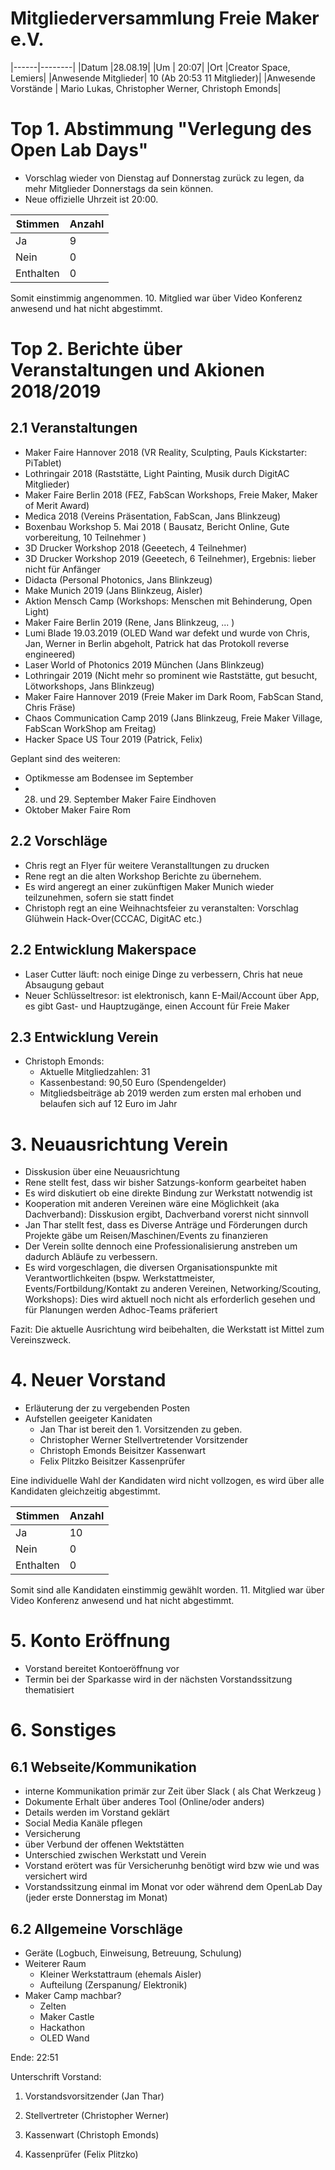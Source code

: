 # Mitgliederversammlung Freie Maker e.V.

|------|--------|
|Datum |28.08.19| 
|Um    |   20:07|
|Ort   |Creator Space, Lemiers|
|Anwesende Mitglieder| 10 (Ab 20:53 11 Mitglieder)|
|Anwesende Vorstände | Mario Lukas, Christopher Werner, Christoph Emonds|

# Top 1. Abstimmung "Verlegung des Open Lab Days"
- Vorschlag wieder von Dienstag auf Donnerstag zurück zu legen, da mehr Mitglieder Donnerstags da sein können.
- Neue offizielle Uhrzeit ist 20:00. 

|Stimmen|Anzahl|
|-------|------|
|Ja|9|
|Nein|0|
|Enthalten|0|

Somit einstimmig angenommen. 10. Mitglied war über Video Konferenz anwesend und hat nicht abgestimmt.

# Top 2. Berichte über Veranstaltungen und Akionen 2018/2019

## 2.1 Veranstaltungen
- Maker Faire Hannover 2018 (VR Reality, Sculpting,  Pauls Kickstarter: PiTablet)
- Lothringair 2018 (Raststätte, Light Painting, Musik durch DigitAC Mitglieder)
- Maker Faire Berlin 2018 (FEZ, FabScan Workshops, Freie Maker, Maker of Merit Award)
- Medica 2018 (Vereins Präsentation, FabScan, Jans Blinkzeug)
- Boxenbau Workshop 5. Mai 2018  ( Bausatz, Bericht Online, Gute vorbereitung, 10 Teilnehmer )
- 3D Drucker Workshop 2018 (Geeetech, 4 Teilnehmer)
- 3D Drucker Workshop 2019 (Geeetech, 6 Teilnehmer), Ergebnis: lieber nicht für Anfänger
- Didacta (Personal Photonics, Jans Blinkzeug)
- Make Munich 2019 (Jans Blinkzeug, Aisler)
- Aktion Mensch Camp (Workshops: Menschen mit Behinderung, Open Light)
- Maker Faire Berlin 2019 (Rene, Jans Blinkzeug, ... )
- Lumi Blade 19.03.2019 (OLED Wand war defekt und wurde von Chris, Jan, Werner in Berlin abgeholt, Patrick hat das Protokoll reverse engineered)
- Laser World of Photonics 2019 München (Jans Blinkzeug)
- Lothringair 2019 (Nicht mehr so prominent wie Raststätte, gut besucht, Lötworkshops, Jans Blinkzeug)
- Maker Faire Hannover 2019 (Freie Maker im Dark Room, FabScan Stand, Chris Fräse)
- Chaos Communication Camp 2019 (Jans Blinkzeug, Freie Maker Village,  FabScan WorkShop am Freitag)
- Hacker Space US Tour 2019 (Patrick, Felix)

Geplant sind des weiteren:
- Optikmesse am Bodensee im September
- 28. und 29. September Maker Faire Eindhoven
- Oktober Maker Faire Rom

## 2.2 Vorschläge
- Chris regt an Flyer für weitere Veranstalltungen zu drucken
- Rene regt an die alten Workshop Berichte zu übernehem. 
- Es wird angeregt an einer zukünftigen Maker Munich wieder teilzunehmen, sofern sie statt findet
- Christoph regt an eine Weihnachtsfeier zu veranstalten: Vorschlag Glühwein Hack-Over(CCCAC, DigitAC etc.)
	
## 2.2 Entwicklung Makerspace

- Laser Cutter läuft: noch einige Dinge zu verbessern, Chris hat neue Absaugung gebaut
- Neuer Schlüsseltresor:  ist elektronisch, kann E-Mail/Account über App, es gibt Gast- und Hauptzugänge, einen Account für Freie Maker
	
## 2.3 Entwicklung Verein
- Christoph Emonds: 
  - Aktuelle Mitgliedzahlen: 31
  - Kassenbestand: 90,50 Euro (Spendengelder)
  - Mitgliedsbeiträge ab 2019 werden zum ersten mal erhoben und belaufen sich auf 12 Euro im Jahr

# 3. Neuausrichtung Verein	

- Disskusion über eine Neuausrichtung
- Rene stellt fest, dass wir bisher Satzungs-konform gearbeitet haben 
- Es wird diskutiert ob eine direkte Bindung zur Werkstatt notwendig ist 
- Kooperation mit anderen Vereinen wäre eine Möglichkeit (aka Dachverband): Disskusion ergibt,  Dachverband vorerst nicht sinnvoll
- Jan Thar stellt fest, dass es Diverse Anträge und Förderungen durch Projekte gäbe um Reisen/Maschinen/Events zu finanzieren
- Der Verein sollte dennoch eine Professionalisierung anstreben um dadurch Abläufe zu verbessern. 
- Es wird vorgeschlagen, die diversen Organisationspunkte mit Verantwortlichkeiten (bspw. Werkstattmeister, Events/Fortbildung/Kontakt zu anderen Vereinen, Networking/Scouting, Workshops): Dies wird aktuell noch nicht als erforderlich gesehen und für Planungen werden Adhoc-Teams präferiert 

Fazit: Die aktuelle Ausrichtung wird beibehalten, die Werkstatt ist Mittel zum Vereinszweck.


# 4. Neuer Vorstand
- Erläuterung der zu vergebenden Posten 
- Aufstellen geeigeter Kanidaten
   - Jan Thar ist bereit den 1. Vorsitzenden zu geben.
   - Christopher Werner Stellvertretender Vorsitzender
   - Christoph Emonds Beisitzer Kassenwart
   - Felix Plitzko Beisitzer Kassenprüfer


Eine individuelle Wahl der Kandidaten wird nicht vollzogen, es wird über alle Kandidaten gleichzeitig abgestimmt.

|Stimmen|Anzahl|
|-------|------|
|Ja|10|
|Nein|0|
|Enthalten|0|

Somit sind alle Kandidaten einstimmig gewählt worden. 11. Mitglied war über Video Konferenz anwesend und hat nicht abgestimmt.

# 5. Konto Eröffnung

- Vorstand bereitet Kontoeröffnung vor
- Termin bei der Sparkasse wird in der nächsten Vorstandssitzung thematisiert

# 6. Sonstiges

## 6.1  Webseite/Kommunikation

- interne Kommunikation primär zur Zeit über Slack ( als Chat Werkzeug )
- Dokumente Erhalt über anderes Tool (Online/oder anders)
- Details werden im Vorstand geklärt
- Social Media Kanäle pflegen
- Versicherung
- über Verbund der offenen Wektstätten
- Unterschied zwischen Werkstatt und Verein
- Vorstand erötert was für Versicherunhg benötigt wird bzw wie und was versichert wird
- Vorstandssitzung einmal im Monat vor oder während dem OpenLab Day (jeder erste Donnerstag im Monat)


## 6.2 Allgemeine Vorschläge

- Geräte (Logbuch, Einweisung, Betreuung, Schulung)
- Weiterer Raum
  - Kleiner Werkstattraum (ehemals Aisler)
  - Aufteilung (Zerspanung/ Elektronik)
- Maker Camp machbar?
  - Zelten  
  - Maker Castle 
  - Hackathon 
  - OLED Wand

Ende: 22:51

Unterschrift Vorstand:



1. Vorstandsvorsitzender (Jan Thar)						



2. Stellvertreter (Christopher Werner)



3. Kassenwart (Christoph Emonds)



4. Kassenprüfer (Felix Plitzko)

